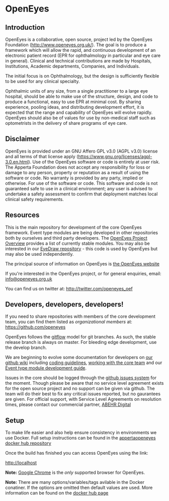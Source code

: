 OpenEyes
========

Introduction
------------

OpenEyes is a collaborative, open source, project led by the OpenEyes Foundation (http://www.openeyes.org.uk/). The goal is to produce a framework which will allow the rapid, and continuous development of an electronic patient record (EPR for ophthalmology in particular and eye care in general). Clinical and technical contributions are made by Hospitals, Institutions, Academic departments, Companies, and Individuals.

The initial focus is on Ophthalmology, but the design is sufficiently flexible to be used for any clinical specialty.

Ophthalmic units of any size, from a single practitioner to a large eye hospital, should be able to make use of the structure, design, and code to produce a functional, easy to use EPR at minimal cost. By sharing experience, pooling ideas, and distributing development effort, it is expected that the range and capability of OpenEyes will evolve rapidly. OpenEyes should also be of values for use by
non-medical staff such as optometrists in the delivery of share programs of eye care.

Disclaimer
----------
OpenEyes is provided under an GNU Affero GPL v3.0  (AGPL v3.0)  license and all terms of that license apply (https://www.gnu.org/licenses/agpl-3.0.en.html). Use of the OpenEyes software or code is entirely at user risk. The Apperta Foundation does not accept any responsibility for loss or damage to any person, property or reputation as a result of using the software or code. No warranty is provided by any party, implied or otherwise. For use of the software or code.  This software and code is not guaranteed safe to use in a clinical environment; any user is advised to undertake a safety assessment to confirm that deployment matches local clinical safety requirements. 

Resources
---------

This is the main repository for development of the core OpenEyes framework.  Event type modules are being developed in other repositories both by ourselves and third party developers.  The [OpenEyes Project Overview](https://github.com/appertafoundation/OpenEyes/wiki#project-overview) provides a list of currently stable modules.  You may also be interested in our [EyeDraw repository](https://github.com/appertafoundation/EyeDraw) - this code is used by OpenEyes but may also be used independently.

The principal source of information on OpenEyes is [the OpenEyes website](http://www.openeyes.org.uk)

If you're interested in the OpenEyes project, or for general enquiries, email: <info@openeyes.org.uk>

You can find us on twitter at: http://twitter.com/openeyes_oef

Developers, developers, developers!
-----------------------------------

If you need to share repositories with members of the core development team, you can find them listed as _organizational members_ at: <https://github.com/openeyes>

OpenEyes follows the [gitflow](http://nvie.com/posts/a-successful-git-branching-model/) model for git branches. As such, the stable release branch is always on master. For bleeding edge development, use the develop branch.

We are beginning to evolve some documentation for developers on [our github wiki](https://github.com/appertafoundation/OpenEyes/wiki) including [coding guidelines](https://github.com/appertafoundation/openeyes/wiki/Coding-Guidelines), [working with the core team](https://github.com/appertafoundation/openeyes/wiki/Working-With-The-Core-Team) and our [Event type module development guide](https://github.com/appertafoundation/openeyes/wiki/Event-Type-Module-Development-Guide).

Issues in the core should be logged through the [github issues system](https://github.com/appertafoundation/OpenEyes/issues) for the moment.  Though please be aware that no service level agreement exists for the open source project and no support can be given via github. The team will do their best to fix any critical issues reported, but no gaurantees are given. For official support, with Service Level Agreements on resolution times, please contact our commercial partner, [ABEHR Digital](http://abehr.com)

Setup
---------
To make life easier and also help ensure consistency in environments we use Docker. Full setup instructions can be found in the [appertaopeneyes docker hub repository](https://hub.docker.com/r/appertaopeneyes/web-allin1)

Once the build has finished you can access OpenEyes using the link:

[http://localhost](http://localhost)

**Note:** [Google Chrome](https://www.google.com/chrome/) is the *only* supported browser for OpenEyes.

**Note:** There are many options/variables/tags avilable in the Docker conatiner. If the options are omitted then default values are used. More information can be found on the [docker hub page](https://hub.docker.com/r/appertaopeneyes/web-allin1)

